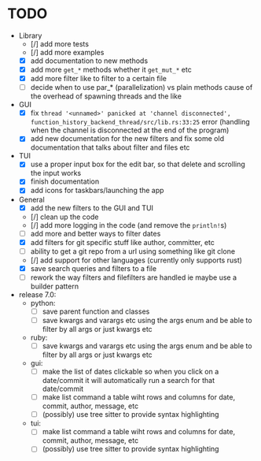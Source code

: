 # TODO

- Library
  - [/] add more tests
  - [/] add more examples
  - [x] add documentation to new methods
  - [x] add more `get_*` methods whether it `get_mut_*` etc
  - [x] add more filter like to filter to a certain file
  - [ ] decide when to use par_* (parallelization) vs plain methods cause of the overhead of spawning threads and the like

- GUI
  - [x] fix `thread '<unnamed>' panicked at 'channel disconnected', function_history_backend_thread/src/lib.rs:33:25` error (handling when the channel is disconnected at the end of the program)
  - [x] add new documentation for the new filters and fix some old documentation that talks about filter  and files etc
- TUI
  - [x] use a proper input box for the edit bar, so that delete and scrolling the input works
  - [x] finish documentation
  - [x] add icons for taskbars/launching the app

- General
  - [x] add the new filters to the GUI and TUI
  - [/] clean up the code
  - [/] add more logging in the code (and remove the `println!`s)
  - [ ] add more and better ways to filter dates
  - [x] add filters for git specific stuff like author, committer, etc
  - [ ] ability to get a git repo from a url using something like git clone
  - [/] add support for other languages (currently only supports rust)
  - [x] save search queries and filters to a file
  - [ ] rework the way filters and filefilters are handled ie maybe use a builder pattern

- release 7.0:
  - python:
    - [ ] save parent function and classes
    - [ ] save kwargs and varargs etc using the args enum and be able to filter by all args or just kwargs etc
  - ruby:
    - [ ] save kwargs and varargs etc using the args enum and be able to filter by all args or just kwargs etc
  - gui:
    - [ ] make the list of dates clickable so when you click on a date/commit it will automatically run a search for that date/commit
    - [ ] make list command a table wiht rows and columns for date, commit, author, message, etc
    - [ ] (possibly) use tree sitter to provide syntax highlighting
  - tui:
    - [ ] make list command a table wiht rows and columns for date, commit, author, message, etc
    - [ ] (possibly) use tree sitter to provide syntax highlighting
